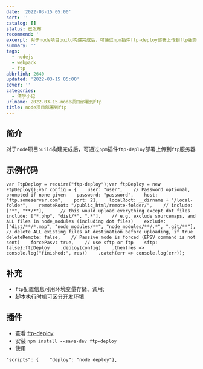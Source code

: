 ```yaml
---
date: '2022-03-15 05:00'
sort: ''
catalog: []
status: 已发布
recommend: ''
excerpt: 对于node项目build构建完成后，可通过npm插件ftp-deploy部署上传到ftp服务器
summary: ''
tags:
  - nodejs
  - webpack
  - ftp
abbrlink: 2640
updated: '2022-03-15 05:00'
cover: ''
categories:
  - 清学小记
urlname: 2022-03-15-node项目部署到ftp
title: node项目部署到ftp
---
```


## 简介


对于`node`项目`build`构建完成后，可通过`npm`插件`ftp-deploy`部署上传到`ftp`服务器


## 示例代码


```text
var FtpDeploy = require("ftp-deploy");var ftpDeploy = new FtpDeploy();var config = {    user: "user",    // Password optional, prompted if none given    password: "password",    host: "ftp.someserver.com",    port: 21,    localRoot: __dirname + "/local-folder",    remoteRoot: "/public_html/remote-folder/",    // include: ["*", "**/*"],      // this would upload everything except dot files    include: ["*.php", "dist/*", ".*"],    // e.g. exclude sourcemaps, and ALL files in node_modules (including dot files)    exclude: ["dist/**/*.map", "node_modules/**", "node_modules/**/.*", ".git/**"],    // delete ALL existing files at destination before uploading, if true    deleteRemote: false,    // Passive mode is forced (EPSV command is not sent)    forcePasv: true,    // use sftp or ftp    sftp: false};ftpDeploy    .deploy(config)    .then(res => console.log("finished:", res))    .catch(err => console.log(err));
```


## 补充

- `ftp`配置信息可用环境变量存储、调用;
- 脚本执行时机可区分开发环境

## 插件

- 查看 [ftp-deploy](https://www.npmjs.com/package/ftp-deploy)
- 安装 `npm install --save-dev ftp-deploy`
- 使用

```text
"scripts": {    "deploy": "node deploy"},
```

